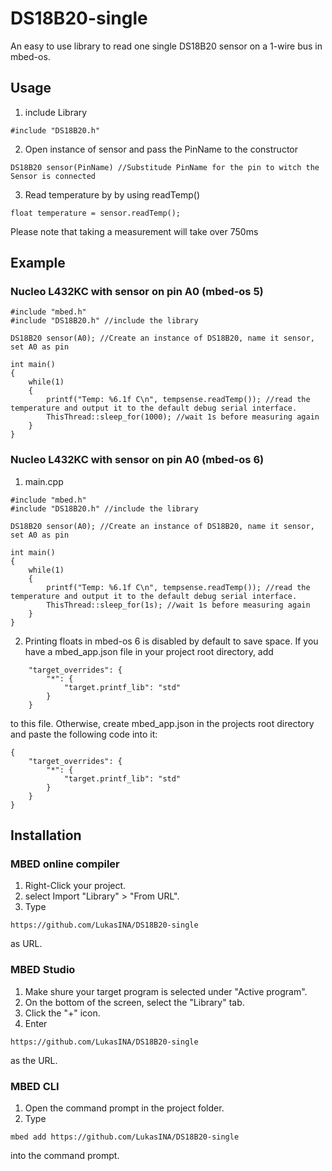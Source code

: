 # DS18B20-single

An easy to use library to read one single DS18B20 sensor on a 1-wire bus in mbed-os.

## Usage

1. include Library
```
#include "DS18B20.h"
```

2. Open instance of sensor and pass the PinName to the constructor
```
DS18B20 sensor(PinName) //Substitude PinName for the pin to witch the Sensor is connected
```

3. Read temperature by by using readTemp()
```
float temperature = sensor.readTemp();
```
Please note that taking a measurement will take over 750ms

## Example
### Nucleo L432KC with sensor on pin A0 (mbed-os 5)
```
#include "mbed.h"
#include "DS18B20.h" //include the library

DS18B20 sensor(A0); //Create an instance of DS18B20, name it sensor, set A0 as pin
 
int main()
{
    while(1)
	{
		printf("Temp: %6.1f C\n", tempsense.readTemp()); //read the temperature and output it to the default debug serial interface.
		ThisThread::sleep_for(1000); //wait 1s before measuring again
    }
}
```

### Nucleo L432KC with sensor on pin A0 (mbed-os 6)
1. main.cpp
```
#include "mbed.h"
#include "DS18B20.h" //include the library

DS18B20 sensor(A0); //Create an instance of DS18B20, name it sensor, set A0 as pin
 
int main()
{
    while(1)
	{
		printf("Temp: %6.1f C\n", tempsense.readTemp()); //read the temperature and output it to the default debug serial interface.
		ThisThread::sleep_for(1s); //wait 1s before measuring again
    }
}
```

2. Printing floats in mbed-os 6 is disabled by default to save space. If you have a mbed_app.json file in your project root directory, add
```
    "target_overrides": {
        "*": {
            "target.printf_lib": "std"
        }
    }
```
to this file. Otherwise, create mbed_app.json in the projects root directory and paste the following code into it:
```
{
    "target_overrides": {
        "*": {
            "target.printf_lib": "std"
        }
    }
}
```

## Installation

### MBED online compiler
1. Right-Click your project.
2. select Import "Library" > "From URL".
3. Type
```
https://github.com/LukasINA/DS18B20-single
```
as URL.

### MBED Studio
1. Make shure your target program is selected under "Active program".
2. On the bottom of the screen, select the "Library" tab.
3. Click the "+" icon.
4. Enter
```
https://github.com/LukasINA/DS18B20-single
```
as the URL.


### MBED CLI
1. Open the command prompt in the project folder.
2. Type
```
mbed add https://github.com/LukasINA/DS18B20-single
```
into the command prompt.

